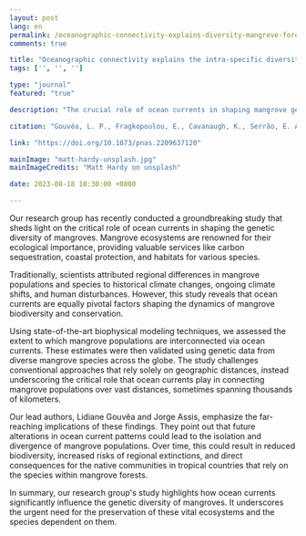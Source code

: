 ```yaml
---
layout: post
lang: en
permalink: /oceanographic-connectivity-explains-diversity-mangrove-forests/
comments: true

title: "Oceanographic connectivity explains the intra-specific diversity of mangrove forests"
tags: ['', '', '']

type: "journal"
featured: "true"

description: "The crucial role of ocean currents in shaping mangrove genetic diversity, challenging previous assumptions and emphasizing the importance of preserving these ecosystems."

citation: "Gouvêa, L. P., Fragkopoulou, E., Cavanaugh, K., Serrão, E. A., Araújo, M. B., Costello, M. J., Westergerling, E. H. T., & Assis, J. (2023). Oceanographic connectivity explains the intra-specific diversity of mangrove forests at global scales. Proceedings of the National Academy of Sciences."

link: "https://doi.org/10.1073/pnas.2209637120"

mainImage: "matt-hardy-unsplash.jpg"
mainImageCredits: "Matt Hardy on unsplash"

date: 2023-08-18 10:30:00 +0800

---
```


Our research group has recently conducted a groundbreaking study that sheds light on the critical role of ocean currents in shaping the genetic diversity of mangroves. Mangrove ecosystems are renowned for their ecological importance, providing valuable services like carbon sequestration, coastal protection, and habitats for various species.

Traditionally, scientists attributed regional differences in mangrove populations and species to historical climate changes, ongoing climate shifts, and human disturbances. However, this study reveals that ocean currents are equally pivotal factors shaping the dynamics of mangrove biodiversity and conservation.

Using state-of-the-art biophysical modeling techniques, we assessed the extent to which mangrove populations are interconnected via ocean currents. These estimates were then validated using genetic data from diverse mangrove species across the globe. The study challenges conventional approaches that rely solely on geographic distances, instead underscoring the critical role that ocean currents play in connecting mangrove populations over vast distances, sometimes spanning thousands of kilometers.

Our lead authors, Lidiane Gouvêa and Jorge Assis, emphasize the far-reaching implications of these findings. They point out that future alterations in ocean current patterns could lead to the isolation and divergence of mangrove populations. Over time, this could result in reduced biodiversity, increased risks of regional extinctions, and direct consequences for the native communities in tropical countries that rely on the species within mangrove forests.

In summary, our research group's study highlights how ocean currents significantly influence the genetic diversity of mangroves. It underscores the urgent need for the preservation of these vital ecosystems and the species dependent on them.
